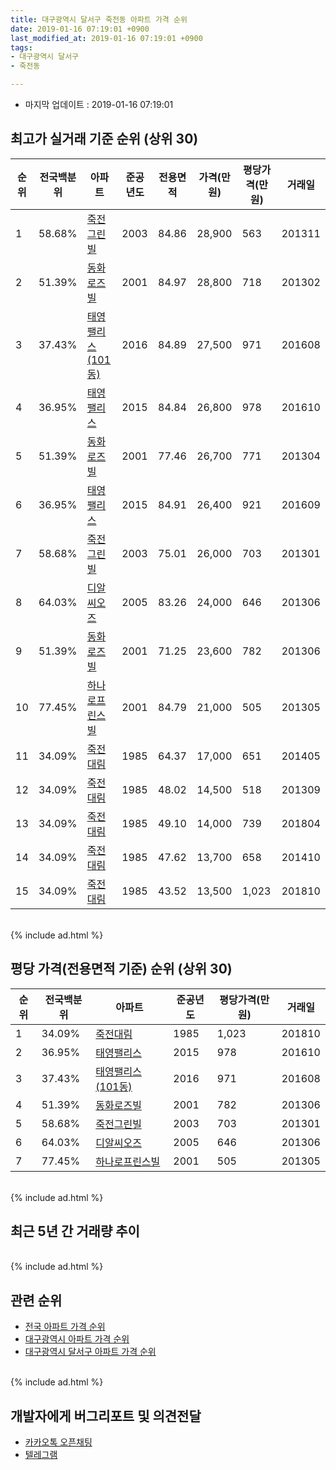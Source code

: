 ```yaml
---
title: 대구광역시 달서구 죽전동 아파트 가격 순위
date: 2019-01-16 07:19:01 +0900
last_modified_at: 2019-01-16 07:19:01 +0900
tags:
- 대구광역시 달서구
- 죽전동

---
```


* 마지막 업데이트 : 2019-01-16 07:19:01

## 최고가 실거래 기준 순위 (상위 30)


|순위|전국백분위|아파트|준공년도|전용면적|가격(만원)|평당가격(만원)|거래일|
|---|---|---|---|---|---|---|---|
|1|58.68%|[죽전그린빌](https://search.naver.com/search.naver?query=%EB%8C%80%EA%B5%AC%EA%B4%91%EC%97%AD%EC%8B%9C+%EB%8B%AC%EC%84%9C%EA%B5%AC+%EC%A3%BD%EC%A0%84%EB%8F%99+%EC%A3%BD%EC%A0%84%EA%B7%B8%EB%A6%B0%EB%B9%8C)|2003|84.86|28,900|563|201311|
|2|51.39%|[동화로즈빌](https://search.naver.com/search.naver?query=%EB%8C%80%EA%B5%AC%EA%B4%91%EC%97%AD%EC%8B%9C+%EB%8B%AC%EC%84%9C%EA%B5%AC+%EC%A3%BD%EC%A0%84%EB%8F%99+%EB%8F%99%ED%99%94%EB%A1%9C%EC%A6%88%EB%B9%8C)|2001|84.97|28,800|718|201302|
|3|37.43%|[태영팰리스(101동)](https://search.naver.com/search.naver?query=%EB%8C%80%EA%B5%AC%EA%B4%91%EC%97%AD%EC%8B%9C+%EB%8B%AC%EC%84%9C%EA%B5%AC+%EC%A3%BD%EC%A0%84%EB%8F%99+%ED%83%9C%EC%98%81%ED%8C%B0%EB%A6%AC%EC%8A%A4%28101%EB%8F%99%29)|2016|84.89|27,500|971|201608|
|4|36.95%|[태영팰리스](https://search.naver.com/search.naver?query=%EB%8C%80%EA%B5%AC%EA%B4%91%EC%97%AD%EC%8B%9C+%EB%8B%AC%EC%84%9C%EA%B5%AC+%EC%A3%BD%EC%A0%84%EB%8F%99+%ED%83%9C%EC%98%81%ED%8C%B0%EB%A6%AC%EC%8A%A4)|2015|84.84|26,800|978|201610|
|5|51.39%|[동화로즈빌](https://search.naver.com/search.naver?query=%EB%8C%80%EA%B5%AC%EA%B4%91%EC%97%AD%EC%8B%9C+%EB%8B%AC%EC%84%9C%EA%B5%AC+%EC%A3%BD%EC%A0%84%EB%8F%99+%EB%8F%99%ED%99%94%EB%A1%9C%EC%A6%88%EB%B9%8C)|2001|77.46|26,700|771|201304|
|6|36.95%|[태영팰리스](https://search.naver.com/search.naver?query=%EB%8C%80%EA%B5%AC%EA%B4%91%EC%97%AD%EC%8B%9C+%EB%8B%AC%EC%84%9C%EA%B5%AC+%EC%A3%BD%EC%A0%84%EB%8F%99+%ED%83%9C%EC%98%81%ED%8C%B0%EB%A6%AC%EC%8A%A4)|2015|84.91|26,400|921|201609|
|7|58.68%|[죽전그린빌](https://search.naver.com/search.naver?query=%EB%8C%80%EA%B5%AC%EA%B4%91%EC%97%AD%EC%8B%9C+%EB%8B%AC%EC%84%9C%EA%B5%AC+%EC%A3%BD%EC%A0%84%EB%8F%99+%EC%A3%BD%EC%A0%84%EA%B7%B8%EB%A6%B0%EB%B9%8C)|2003|75.01|26,000|703|201301|
|8|64.03%|[디알씨오즈](https://search.naver.com/search.naver?query=%EB%8C%80%EA%B5%AC%EA%B4%91%EC%97%AD%EC%8B%9C+%EB%8B%AC%EC%84%9C%EA%B5%AC+%EC%A3%BD%EC%A0%84%EB%8F%99+%EB%94%94%EC%95%8C%EC%94%A8%EC%98%A4%EC%A6%88)|2005|83.26|24,000|646|201306|
|9|51.39%|[동화로즈빌](https://search.naver.com/search.naver?query=%EB%8C%80%EA%B5%AC%EA%B4%91%EC%97%AD%EC%8B%9C+%EB%8B%AC%EC%84%9C%EA%B5%AC+%EC%A3%BD%EC%A0%84%EB%8F%99+%EB%8F%99%ED%99%94%EB%A1%9C%EC%A6%88%EB%B9%8C)|2001|71.25|23,600|782|201306|
|10|77.45%|[하나로프린스빌](https://search.naver.com/search.naver?query=%EB%8C%80%EA%B5%AC%EA%B4%91%EC%97%AD%EC%8B%9C+%EB%8B%AC%EC%84%9C%EA%B5%AC+%EC%A3%BD%EC%A0%84%EB%8F%99+%ED%95%98%EB%82%98%EB%A1%9C%ED%94%84%EB%A6%B0%EC%8A%A4%EB%B9%8C)|2001|84.79|21,000|505|201305|
|11|34.09%|[죽전대림](https://search.naver.com/search.naver?query=%EB%8C%80%EA%B5%AC%EA%B4%91%EC%97%AD%EC%8B%9C+%EB%8B%AC%EC%84%9C%EA%B5%AC+%EC%A3%BD%EC%A0%84%EB%8F%99+%EC%A3%BD%EC%A0%84%EB%8C%80%EB%A6%BC)|1985|64.37|17,000|651|201405|
|12|34.09%|[죽전대림](https://search.naver.com/search.naver?query=%EB%8C%80%EA%B5%AC%EA%B4%91%EC%97%AD%EC%8B%9C+%EB%8B%AC%EC%84%9C%EA%B5%AC+%EC%A3%BD%EC%A0%84%EB%8F%99+%EC%A3%BD%EC%A0%84%EB%8C%80%EB%A6%BC)|1985|48.02|14,500|518|201309|
|13|34.09%|[죽전대림](https://search.naver.com/search.naver?query=%EB%8C%80%EA%B5%AC%EA%B4%91%EC%97%AD%EC%8B%9C+%EB%8B%AC%EC%84%9C%EA%B5%AC+%EC%A3%BD%EC%A0%84%EB%8F%99+%EC%A3%BD%EC%A0%84%EB%8C%80%EB%A6%BC)|1985|49.10|14,000|739|201804|
|14|34.09%|[죽전대림](https://search.naver.com/search.naver?query=%EB%8C%80%EA%B5%AC%EA%B4%91%EC%97%AD%EC%8B%9C+%EB%8B%AC%EC%84%9C%EA%B5%AC+%EC%A3%BD%EC%A0%84%EB%8F%99+%EC%A3%BD%EC%A0%84%EB%8C%80%EB%A6%BC)|1985|47.62|13,700|658|201410|
|15|34.09%|[죽전대림](https://search.naver.com/search.naver?query=%EB%8C%80%EA%B5%AC%EA%B4%91%EC%97%AD%EC%8B%9C+%EB%8B%AC%EC%84%9C%EA%B5%AC+%EC%A3%BD%EC%A0%84%EB%8F%99+%EC%A3%BD%EC%A0%84%EB%8C%80%EB%A6%BC)|1985|43.52|13,500|1,023|201810|


<br>
{% include ad.html %}
<br>

## 평당 가격(전용면적 기준) 순위 (상위 30)


|순위|전국백분위|아파트|준공년도|평당가격(만원)|거래일|
|---|---|---|---|---|---|
|1|34.09%|[죽전대림](https://search.naver.com/search.naver?query=%EB%8C%80%EA%B5%AC%EA%B4%91%EC%97%AD%EC%8B%9C+%EB%8B%AC%EC%84%9C%EA%B5%AC+%EC%A3%BD%EC%A0%84%EB%8F%99+%EC%A3%BD%EC%A0%84%EB%8C%80%EB%A6%BC)|1985|1,023|201810|
|2|36.95%|[태영팰리스](https://search.naver.com/search.naver?query=%EB%8C%80%EA%B5%AC%EA%B4%91%EC%97%AD%EC%8B%9C+%EB%8B%AC%EC%84%9C%EA%B5%AC+%EC%A3%BD%EC%A0%84%EB%8F%99+%ED%83%9C%EC%98%81%ED%8C%B0%EB%A6%AC%EC%8A%A4)|2015|978|201610|
|3|37.43%|[태영팰리스(101동)](https://search.naver.com/search.naver?query=%EB%8C%80%EA%B5%AC%EA%B4%91%EC%97%AD%EC%8B%9C+%EB%8B%AC%EC%84%9C%EA%B5%AC+%EC%A3%BD%EC%A0%84%EB%8F%99+%ED%83%9C%EC%98%81%ED%8C%B0%EB%A6%AC%EC%8A%A4%28101%EB%8F%99%29)|2016|971|201608|
|4|51.39%|[동화로즈빌](https://search.naver.com/search.naver?query=%EB%8C%80%EA%B5%AC%EA%B4%91%EC%97%AD%EC%8B%9C+%EB%8B%AC%EC%84%9C%EA%B5%AC+%EC%A3%BD%EC%A0%84%EB%8F%99+%EB%8F%99%ED%99%94%EB%A1%9C%EC%A6%88%EB%B9%8C)|2001|782|201306|
|5|58.68%|[죽전그린빌](https://search.naver.com/search.naver?query=%EB%8C%80%EA%B5%AC%EA%B4%91%EC%97%AD%EC%8B%9C+%EB%8B%AC%EC%84%9C%EA%B5%AC+%EC%A3%BD%EC%A0%84%EB%8F%99+%EC%A3%BD%EC%A0%84%EA%B7%B8%EB%A6%B0%EB%B9%8C)|2003|703|201301|
|6|64.03%|[디알씨오즈](https://search.naver.com/search.naver?query=%EB%8C%80%EA%B5%AC%EA%B4%91%EC%97%AD%EC%8B%9C+%EB%8B%AC%EC%84%9C%EA%B5%AC+%EC%A3%BD%EC%A0%84%EB%8F%99+%EB%94%94%EC%95%8C%EC%94%A8%EC%98%A4%EC%A6%88)|2005|646|201306|
|7|77.45%|[하나로프린스빌](https://search.naver.com/search.naver?query=%EB%8C%80%EA%B5%AC%EA%B4%91%EC%97%AD%EC%8B%9C+%EB%8B%AC%EC%84%9C%EA%B5%AC+%EC%A3%BD%EC%A0%84%EB%8F%99+%ED%95%98%EB%82%98%EB%A1%9C%ED%94%84%EB%A6%B0%EC%8A%A4%EB%B9%8C)|2001|505|201305|


<br>
{% include ad.html %}
<br>

## 최근 5년 간 거래량 추이


<div style="width:100%;">
    <canvas id="deal_progress" height="250"></canvas>
</div>

<script>
new Chart(document.getElementById("deal_progress"), {
    type: 'line',
    data: {
        labels: ['201401','201402','201403','201404','201405','201406','201407','201408','201409','201410','201411','201412','201501','201502','201503','201504','201505','201506','201507','201508','201509','201510','201511','201512','201601','201602','201603','201604','201605','201606','201607','201608','201609','201610','201611','201612','201701','201702','201703','201704','201705','201706','201707','201708','201709','201710','201711','201712','201801','201802','201803','201804','201805','201806','201807','201808','201809','201810','201811','201812','201901'],
        datasets: [{
            label: '실거래 수',
            pointRadius: 1,
            data: [4, 2, 3, 4, 1, 2, 4, 6, 4, 6, 2, 1, 2, 12, 10, 3, 3, 5, 5, 3, 2, 3, 3, 0, 1, 1, 0, 1, 2, 4, 5, 8, 7, 6, 2, 4, 0, 2, 5, 2, 5, 7, 4, 5, 4, 3, 2, 3, 3, 3, 12, 5, 2, 4, 5, 2, 4, 3, 2, 2, 0],
            borderColor: "rgba(255, 201, 14, 1)",
            backgroundColor: "rgba(255, 201, 14, 0.5)",
            fill: true,
        }]
    },
    options: {
        responsive: true,
        title: {
            display: true,
            text: '5년간 거래량 추이'
        },
        tooltips: {
            mode: 'index',
            intersect: false,
        },
        hover: {
            mode: 'nearest',
            intersect: true
        },
        scales: {
            xAxes: [{
                display: true,
                scaleLabel: {
                    display: true,
                    labelString: '년/월'
                }
            }],
            yAxes: [{
                display: true,
                ticks: {
                    suggestedMin: 0,
                },
                scaleLabel: {
                    display: true,
                    labelString: '실거래 수'
                }
            }]
        }
    }
});

</script>


<br>
{% include ad.html %}
<br>

## 관련 순위

- [전국 아파트 가격 순위](https://inasie.github.io/apt-ranking/전국)
- [대구광역시 아파트 가격 순위](https://inasie.github.io/apt-ranking/대구광역시)
- [대구광역시 달서구 아파트 가격 순위](https://inasie.github.io/apt-ranking/대구광역시-달서구)


<br>
{% include ad.html %}
<br>

## 개발자에게 버그리포트 및 의견전달

- [카카오톡 오픈채팅](https://open.kakao.com/o/gLJUAP4)
- [텔레그램](https://t.me/inasie)

